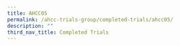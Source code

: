 ```yaml
---
title: AHCC05
permalink: /ahcc-trials-group/completed-trials/ahcc05/
description: ""
third_nav_title: Completed Trials
---
```

